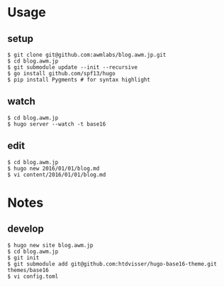 # Usage

## setup

```
$ git clone git@github.com:awmlabs/blog.awm.jp.git
$ cd blog.awm.jp
$ git submodule update --init --recursive
$ go install github.com/spf13/hugo
$ pip install Pygments # for syntax highlight
```

## watch

```
$ cd blog.awm.jp
$ hugo server --watch -t base16
```

## edit

```
$ cd blog.awm.jp
$ hugo new 2016/01/01/blog.md
$ vi content/2016/01/01/blog.md
```

# Notes

## develop

```
$ hugo new site blog.awm.jp
$ cd blog.awm.jp
$ git init
$ git submodule add git@github.com:htdvisser/hugo-base16-theme.git themes/base16
$ vi config.toml
```
